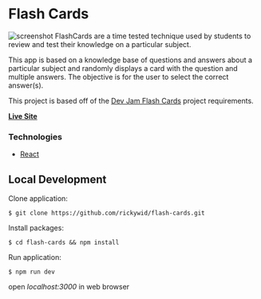 # Flash Cards
![screenshot](https://i.imgur.com/2K5Zw6Z.png)
FlashCards are a time tested technique used by students to review and test their knowledge on a particular subject.

This app is based on a knowledge base of questions and answers about a particular subject and randomly displays a card with the question and multiple answers. The objective is for the user to select the correct answer(s).

This project is based off of the [Dev Jam Flash Cards](https://github.com/DevJamGroup/Projects-List/blob/master/Projects/2-Intermediate/FlashCards-App.md) project requirements. 

**[Live Site](https://rickywid.github.io/flash-cards/)**

### Technologies
- [React](https://reactjs.org/)

## Local Development

Clone application:

`$ git clone https://github.com/rickywid/flash-cards.git`

Install packages:

`$ cd flash-cards && npm install`

Run application:

`$ npm run dev`

open *localhost:3000* in web browser

